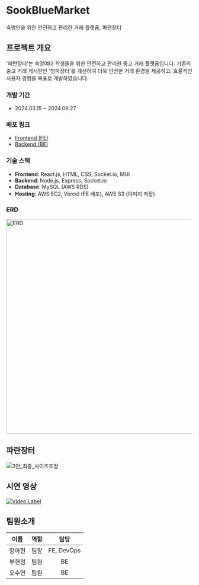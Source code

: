 # SookBlueMarket
숙명인을 위한 안전하고 편리한 거래 플랫폼, 파란장터 

## 프로젝트 개요
'파란장터'는 숙명여대 학생들을 위한 안전하고 편리한 중고 거래 플랫폼입니다. 기존의 중고 거래 게시판인 '청파장터'를 개선하여 더욱 안전한 거래 환경을 제공하고, 효율적인 사용자 경험을 목표로 개발하였습니다.

### 개발 기간
- 2024.03.15 ~ 2024.09.27

### 배포 링크
- [Frontend (FE)](https://www.paranmarket.shop/)
- [Backend (BE)](https://api.paranmarket.shop/)

### 기술 스택
- **Frontend**: React.js, HTML, CSS, Socket.io, MUI
- **Backend**: Node.js, Express, Socket.io
- **Database**: MySQL (AWS RDS)
- **Hosting**: AWS EC2, Vercel (FE 배포), AWS S3 (이미지 저장)

### ERD
<img width="579" alt="ERD" src="https://github.com/user-attachments/assets/17863cd4-366e-4c3f-8035-2c12922cff62">

## 파란장터
![3안_최종_사이즈조정](https://github.com/user-attachments/assets/05c00ef2-a344-4757-84e2-ea6c9e628d92)

## 시연 영상
[![Video Label](http://img.youtube.com/vi/NExNRMsGVTk/0.jpg)](https://youtu.be/NExNRMsGVTk)

## 팀원소개
| 이름      | 역할   | 담당      |
| :-----------: | :------------: | :------------: |
| 장아현   | 팀장    | FE, DevOps |
| 부현정   | 팀원    | BE         |
| 오수연   | 팀원    | BE         |

